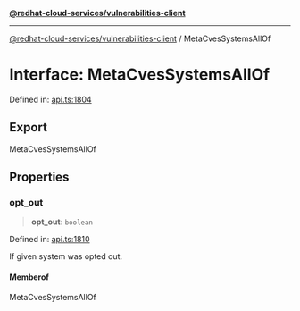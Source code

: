 [**@redhat-cloud-services/vulnerabilities-client**](../README.md)

***

[@redhat-cloud-services/vulnerabilities-client](../globals.md) / MetaCvesSystemsAllOf

# Interface: MetaCvesSystemsAllOf

Defined in: [api.ts:1804](https://github.com/charlesmulder/javascript-clients/blob/main/packages/vulnerabilities/git-api/api.ts#L1804)

## Export

MetaCvesSystemsAllOf

## Properties

### opt\_out

> **opt\_out**: `boolean`

Defined in: [api.ts:1810](https://github.com/charlesmulder/javascript-clients/blob/main/packages/vulnerabilities/git-api/api.ts#L1810)

If given system was opted out.

#### Memberof

MetaCvesSystemsAllOf
